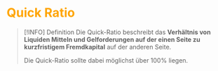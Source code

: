 # <font color = "orange">Quick Ratio</font>
>[!INFO] Definition
>Die Quick-Ratio beschreibt das **Verhältnis von Liquiden Mitteln und Gelforderungen auf der einen Seite zu kurzfristigem Fremdkapital** auf der anderen Seite.
>
>Die Quick-Ratio sollte dabei möglichst über 100% liegen.

 